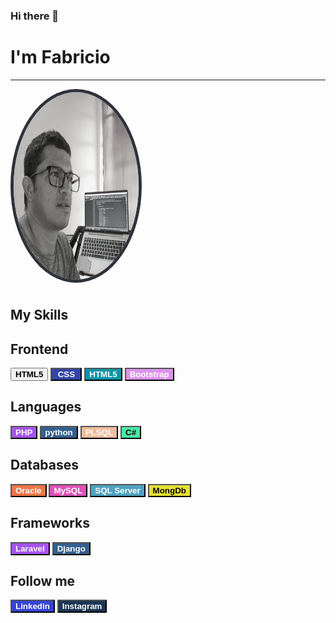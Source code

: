 ### Hi there 👋

<!--header-->
<a href="https://www.linkedin.com/in/fabricio-galarza-7bb174b9/" style="text-align:center; text-decoration:none"><h1> I'm Fabricio</h1></a>
<hr>
<img src="FGalarzaDev.jpeg" alt="Fabricio Galarza" width="200" height="300" style="border-radius:50%; border:5px solid rgb(45,50,59); margin-bottom:7px;">
<h2>My Skills</h2>
<h2>Frontend</h2>
<button type="button" width="100" height="70">
<strong>HTML5</strong>
</button>
<button type="button" width="100" height="70" style="background-color: rgb(51, 69, 167); color: white; width: 50px;"><strong>CSS</strong></button>
<button type="button" width="100" height="70" style="background-color: rgb(11, 149, 168); color: white; ">
<strong>HTML5</strong>
</button>
<button type="button" width="100" height="70" style="background-color: rgb(220, 146, 236); color: white; ">
<strong>Bootstrap</strong>
</button>
<h2>Languages</h2>
<button type="button" width="100" height="70" style="background-color: rgb(165, 85, 236); color: white;">
<strong>PHP</strong>
</button>
<button type="button" width="100" height="70" style="background-color: rgb(53, 96, 143); color: white;">
<strong>python</strong>
</button>
<button type="button" width="100" height="70" style="background-color: rgb(239, 188, 156); color: white;">
<strong>PLSQL</strong>
</button>
<button type="button" width="600" height="200" style="background-color: rgb(72, 233, 166); color: rgb(16, 8, 8);">
<strong>C#</strong>
</button>
<h2>Databases</h2>
<button type="button" width="100" height="70" style="background-color: rgb(239, 118, 70); color: white;">
<strong>Oracle</strong>
</button>
<button type="button" width="100" height="70" style="background-color: rgb(224, 81, 184); color: white;">
<strong>MySQL</strong>
</button>
<button type="button" width="100" height="70" style="background-color: rgb(80, 163, 193); color: white;">
<strong>SQL Server</strong>
</button>
<button type="button" width="100" height="70" style="background-color: rgb(228, 225, 54); color: rgb(16, 8, 8);">
<strong>MongDb</strong>
</button>
<h2>Frameworks</h2>
<button type="button" width="100" height="70" style="background-color: rgb(165, 85, 236); color: white;">
<strong>Laravel</strong>
</button>
<button type="button" width="100" height="70" style="background-color: rgb(53, 96, 143); color: white;">
<strong>Django</strong>
</button>
<h2>Follow me</h2>
<button type="button" width="100" height="70" style="background-color: rgb(54, 68, 212); color: white;">
<strong>Linkedin</strong>
</button>
<button type="button" width="100" height="70" style="background-color: rgb(26, 55, 85); color: white;">
<strong>Instagram</strong>
</button>






